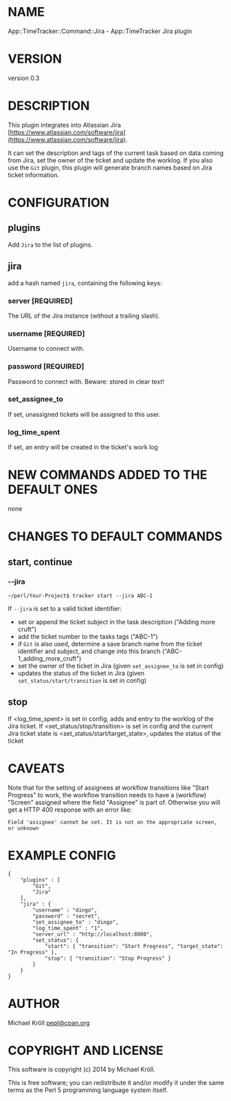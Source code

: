 # NAME

App::TimeTracker::Command::Jira - App::TimeTracker Jira plugin

# VERSION

version 0.3

# DESCRIPTION

This plugin integrates into Atlassian Jira
[https://www.atlassian.com/software/jira](https://www.atlassian.com/software/jira).

It can set the description and tags of the current task based on data
coming from Jira, set the owner of the ticket and update the
worklog. If you also use the `Git` plugin, this plugin will
generate branch names based on Jira ticket information.

# CONFIGURATION

## plugins

Add `Jira` to the list of plugins.

## jira

add a hash named `jira`, containing the following keys:

### server \[REQUIRED\]

The URL of the Jira instance (without a trailing slash).

### username \[REQUIRED\]

Username to connect with.

### password \[REQUIRED\]

Password to connect with. Beware: stored in clear text!

### set\_assignee\_to

If set, unassigned tickets will be assigned to this user.

### log\_time\_spent

If set, an entry will be created in the ticket's work log

# NEW COMMANDS ADDED TO THE DEFAULT ONES

none

# CHANGES TO DEFAULT COMMANDS

## start, continue

### --jira

    ~/perl/Your-Project$ tracker start --jira ABC-1

If `--jira` is set to a valid ticket identifier:

- set or append the ticket subject in the task description ("Adding more cruft")
- add the ticket number to the tasks tags ("ABC-1")
- if `Git` is also used, determine a save branch name from the ticket identifier and subject, and change into this branch ("ABC-1\_adding\_more\_cruft")
- set the owner of the ticket in Jira (given `set_assignee_to` is set in config)
- updates the status of the ticket in Jira (given `set_status/start/transition` is set in config)

## stop

If <log\_time\_spent> is set in config, adds and entry to the worklog of the Jira ticket.
If <set\_status/stop/transition> is set in config and the current Jira ticket state is <set\_status/start/target\_state>, updates the status of the ticket

# CAVEATS

Note that for the setting of assignees at workflow transitions like "Start Progress" to work,
the workflow transition needs to have a (workflow) "Screen" assigned where the field "Assignee" is part of.
Otherwise you will get a HTTP 400 response with an error like:

    Field 'assignee' cannot be set. It is not on the appropriate screen, or unknown

# EXAMPLE CONFIG

    {
        "plugins" : [
            "Git",
            "Jira"
        ],
        "jira" : {
            "username" : "dingo",
            "password" : "secret",
            "set_assignee_to" : "dingo",
            "log_time_spent" : "1",
            "server_url" : "http://localhost:8080",
            "set_status": {
                "start": { "transition": "Start Progress", "target_state": "In Progress" },
                "stop": { "transition": "Stop Progress" }
            }
        }
    }

# AUTHOR

Michael Kröll <pepl@cpan.org>

# COPYRIGHT AND LICENSE

This software is copyright (c) 2014 by Michael Kröll.

This is free software; you can redistribute it and/or modify it under
the same terms as the Perl 5 programming language system itself.

